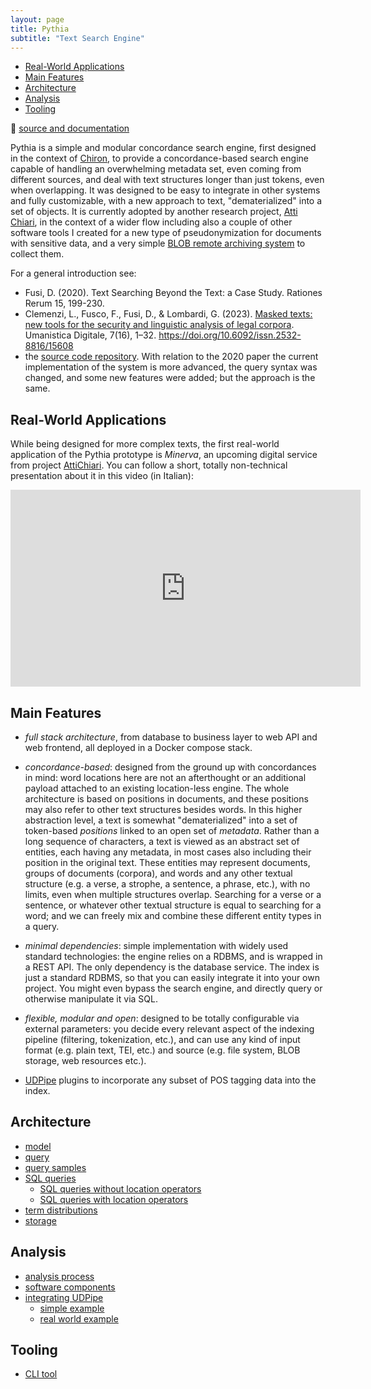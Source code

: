 ```yaml
---
layout: page
title: Pythia
subtitle: "Text Search Engine"
---
```


- [Real-World Applications](#real-world-applications)
- [Main Features](#main-features)
- [Architecture](#architecture)
- [Analysis](#analysis)
- [Tooling](#tooling)

📖 [source and documentation](https://github.com/vedph/pythia)

Pythia is a simple and modular concordance search engine, first designed in the context of [Chiron](chiron.md), to provide a concordance-based search engine capable of handling an overwhelming metadata set, even coming from different sources, and deal with text structures longer than just tokens, even when overlapping. It was designed to be easy to integrate in other systems and fully customizable, with a new approach to text, "dematerialized" into a set of objects. It is currently adopted by another research project, [Atti Chiari](https://attichiari.unige.it/), in the context of a wider flow including also a couple of other software tools I created for a new type of pseudonymization for documents with sensitive data, and a very simple [BLOB remote archiving system](https://github.com/vedph/simple-blob) to collect them.

For a general introduction see:

- Fusi, D. (2020). Text Searching Beyond the Text: a Case Study. Rationes Rerum 15, 199-230.
- Clemenzi, L., Fusco, F., Fusi, D., & Lombardi, G. (2023). [Masked texts: new tools for the security and linguistic analysis of legal corpora](https://umanisticadigitale.unibo.it/issue/view/1220). Umanistica Digitale, 7(16), 1–32. <https://doi.org/10.6092/issn.2532-8816/15608>
- the [source code repository](https://github.com/vedph/pythia). With relation to the 2020 paper the current implementation of the system is more advanced, the query syntax was changed, and some new features were added; but the approach is the same.

## Real-World Applications

While being designed for more complex texts, the first real-world application of the Pythia prototype is _Minerva_, an upcoming digital service from project [AttiChiari](https://attichiari.unige.it/). You can follow a short, totally non-technical presentation about it in this video (in Italian):

<iframe width="560" height="315" src="https://www.youtube.com/embed/EgnFYD5qpz0?start=17596" title="YouTube video player" frameborder="0" allow="accelerometer; autoplay; clipboard-write; encrypted-media; gyroscope; picture-in-picture; web-share" allowfullscreen></iframe>

## Main Features

- _full stack architecture_, from database to business layer to web API and web frontend, all deployed in a Docker compose stack.

- _concordance-based_: designed from the ground up with concordances in mind: word locations here are not an afterthought or an additional payload attached to an existing location-less engine. The whole architecture is based on positions in documents, and these positions may also refer to other text structures besides words. In this higher abstraction level, a text is somewhat "dematerialized" into a set of token-based _positions_ linked to an open set of _metadata_. Rather than a long sequence of characters, a text is viewed as an abstract set of entities, each having any metadata, in most cases also including their position in the original text. These entities may represent documents, groups of documents (corpora), and words and any other textual structure (e.g. a verse, a strophe, a sentence, a phrase, etc.), with no limits, even when multiple structures overlap. Searching for a verse or a sentence, or whatever other textual structure is equal to searching for a word; and we can freely mix and combine these different entity types in a query.

- _minimal dependencies_: simple implementation with widely used standard technologies: the engine relies on a RDBMS, and is wrapped in a REST API. The only dependency is the database service. The index is just a standard RDBMS, so that you can easily integrate it into your own project. You might even bypass the search engine, and directly query or otherwise manipulate it via SQL.

- _flexible, modular and open_: designed to be totally configurable via external parameters: you decide every relevant aspect of the indexing pipeline (filtering, tokenization, etc.), and can use any kind of input format (e.g. plain text, TEI, etc.) and source (e.g. file system, BLOB storage, web resources etc.).

- [UDPipe](https://ufal.mff.cuni.cz/udpipe) plugins to incorporate any subset of POS tagging data into the index.

## Architecture

- [model](pythia/model.md)
- [query](pythia/query.md)
- [query samples](pythia/query-samples.md)
- [SQL queries](pythia/sql.md)
  - [SQL queries without location operators](pythia/sql-ex-non-locop.md)
  - [SQL queries with location operators](pythia/sql-ex-locop.md)
- [term distributions](pythia/term-list.md)
- [storage](pythia/storage.md)

## Analysis

- [analysis process](pythia/analysis.md)
- [software components](pythia/components.md)
- [integrating UDPipe](pythia/udp.md)
  - [simple example](pythia/example.md)
  - [real world example](pythia/example-ac.md)

## Tooling

- [CLI tool](pythia/cli.md)
